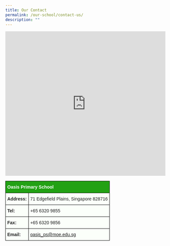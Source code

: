 ```yaml
---
title: Our Contact
permalink: /our-school/contact-us/
description: ""
---
```

<iframe loading="lazy" allowfullscreen="" style="border:0;" height="450" width="500" src="https://www.google.com/maps/embed?pb=!1m18!1m12!1m3!1d3988.6191870009225!2d103.90877821461417!3d1.404771498975483!2m3!1f0!2f0!3f0!3m2!1i1024!2i768!4f13.1!3m3!1m2!1s0x31da15fedda64d61%3A0x609377487266e96a!2sOasis%20Primary%20School!5e0!3m2!1sen!2ssg!4v1665634879662!5m2!1sen!2ssg"></iframe>

<style type="text/css">
.tg  {border-collapse:collapse;border-spacing:0;}
.tg td{border-color:black;border-style:solid;border-width:1px;font-family:Arial, sans-serif;font-size:14px;
  overflow:hidden;padding:10px 5px;word-break:normal;}
.tg th{border-color:black;border-style:solid;border-width:1px;font-family:Arial, sans-serif;font-size:14px;
  font-weight:normal;overflow:hidden;padding:10px 5px;word-break:normal;}
.tg .tg-8wja{background-color:#FBFFFA;color:#222;font-weight:bold;text-align:left;vertical-align:top}
.tg .tg-v9z0{background-color:#FBFFFA;color:#38761D;text-align:left;text-decoration:underline;vertical-align:top}
.tg .tg-c0oc{background-color:#22A114;color:#ffffff;font-weight:bold;text-align:left;vertical-align:middle}
.tg .tg-5env{background-color:#FBFFFA;color:#222;text-align:left;vertical-align:top}
</style>
<table class="tg">
<thead>
  <tr>
	</br>
    <th colspan="2" class="tg-c0oc"><span style="background-color:#22A114">Oasis Primary School</span></th>
  </tr>
</thead>
<tbody>
  <tr>
    <td class="tg-8wja">Address:</td>
    <td class="tg-5env">71 Edgefield Plains, Singapore 828716</td>
  </tr>
  <tr>
    <td class="tg-8wja">Tel:</td>
    <td class="tg-5env">+65 6320 9855</td>
  </tr>
  <tr>
		<td class="tg-8wja">Fax:</td>
    <td class="tg-5env">+65 6320 9856</td>
  </tr>
  <tr>
    <td class="tg-8wja">Email:</td>
    <td class="tg-v9z0"><a href="mailto:mk_oasis@moe.edu.sg">oasis_ps@moe.edu.sg</a></td>
  </tr>
</tbody>
</table>